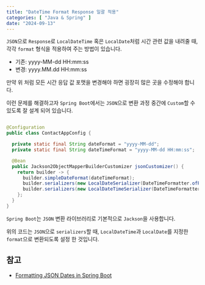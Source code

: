 ```yaml
---
title: "DateTime Format Response 일괄 적용"
categories: [ "Java & Spring" ]
date: "2024-09-13"
---
```


`JSON`으로 `Response`로 `LocalDateTime` 혹은 `LocalDate`처럼 시간 관련 값을 내려줄 때, 각각 `format` 형식을 적용하여 주는 방법이 있습니다.

- 기존: yyyy-MM-dd HH:mm:ss
- 변경: yyyy.MM.dd HH:mm:ss

만약 위 처럼 모든 시간 응답 값 포맷을 변경해야 하면 굉장히 많은 곳을 수정해야 합니다.

이런 문제를 해결하고자 `Spring Boot`에서는 `JSON`으로 변환 과정 중간에 `Custom`할 수 있도록 잘 설계 되어 있습니다.

```java

@Configuration
public class ContactAppConfig {

  private static final String dateFormat = "yyyy-MM-dd";
  private static final String dateTimeFormat = "yyyy-MM-dd HH:mm:ss";

  @Bean
  public Jackson2ObjectMapperBuilderCustomizer jsonCustomizer() {
    return builder -> {
      builder.simpleDateFormat(dateTimeFormat);
      builder.serializers(new LocalDateSerializer(DateTimeFormatter.ofPattern(dateFormat)));
      builder.serializers(new LocalDateTimeSerializer(DateTimeFormatter.ofPattern(dateTimeFormat)));
    };
  }
}

```

`Spring Boot`는 `JSON` 변환 라이브러리로 기본적으로 `Jackson`을 사용합니다.

위의 코드는 `JSON`으로 `serializers`할 때, `LocalDateTime`과 `LocalDate`를 지정한 `format`으로 변환되도록 설정 한 것입니다.

## 참고

- [Formatting JSON Dates in Spring Boot](https://www.baeldung.com/spring-boot-formatting-json-dates)
